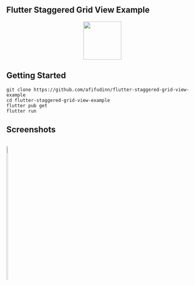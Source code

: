 ## Flutter Staggered Grid View Example

<p align="center">
  <img src="https://avatars.githubusercontent.com/u/94339143?v=4" width=100/>
</p>

## Getting Started

```
git clone https://github.com/afifudinn/flutter-staggered-grid-view-example
cd flutter-staggered-grid-view-example
flutter pub get
flutter run
```

## Screenshots

<p style="float: left;">
  <img src="https://github.com/afifudinx/Flutter-Example/Old/flutter-staggered-grid-view-example/blob/main/screenshots/1.png" width="30%"/>
</p>
